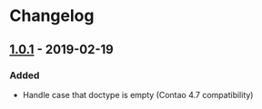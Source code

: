 
# Changelog

## [1.0.1] - 2019-02-19

### Added

 - Handle case that doctype is empty (Contao 4.7 compatibility) 
 
[1.0.1]: https://github.com/netzmacht/contao-page-context/compare/1.0.0...1.0.1
